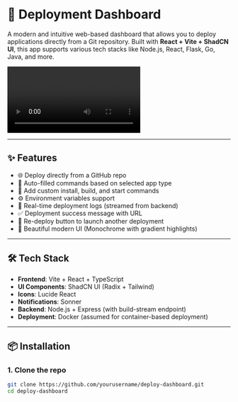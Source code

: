 # 🚀 Deployment Dashboard

A modern and intuitive web-based dashboard that allows you to deploy applications directly from a Git repository. Built with **React + Vite + ShadCN UI**, this app supports various tech stacks like Node.js, React, Flask, Go, Java, and more.

![Demo video](./demo.mp4)

---

## ✨ Features

- 🌐 Deploy directly from a GitHub repo
- 🧠 Auto-filled commands based on selected app type
- 🧾 Add custom install, build, and start commands
- ⚙️ Environment variables support
- 🔁 Real-time deployment logs (streamed from backend)
- ✅ Deployment success message with URL
- 🔄 Re-deploy button to launch another deployment
- 🧱 Beautiful modern UI (Monochrome with gradient highlights)

---

## 🛠️ Tech Stack

- **Frontend**: Vite + React + TypeScript
- **UI Components**: ShadCN UI (Radix + Tailwind)
- **Icons**: Lucide React
- **Notifications**: Sonner
- **Backend**: Node.js + Express (with build-stream endpoint)
- **Deployment**: Docker (assumed for container-based deployment)

---

## 📦 Installation

### 1. Clone the repo

```bash
git clone https://github.com/yourusername/deploy-dashboard.git
cd deploy-dashboard
